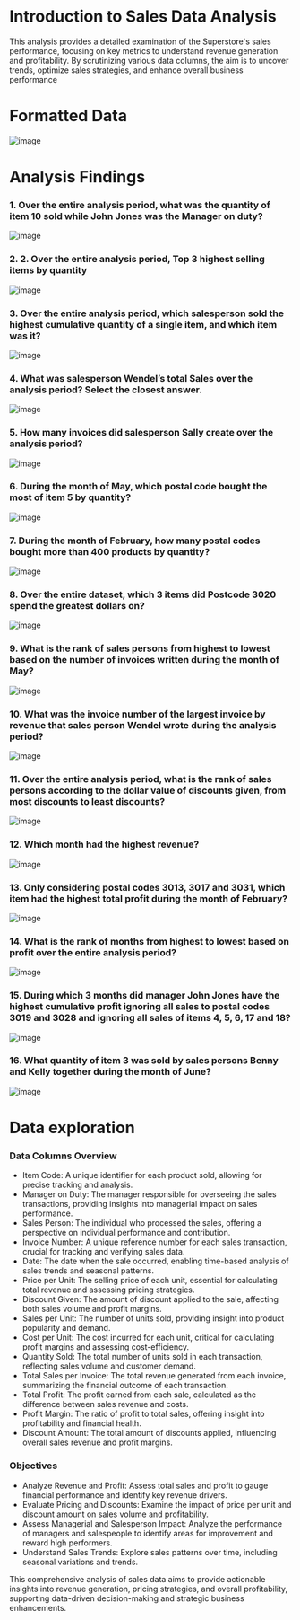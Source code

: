 # Introduction to Sales Data Analysis
This analysis provides a detailed examination of the Superstore's sales performance, focusing on key metrics to understand revenue generation and profitability. By scrutinizing various data columns, the aim is to uncover trends, optimize sales strategies, and enhance overall business performance


# Formatted Data
![image](https://github.com/user-attachments/assets/2ae5af46-03f8-4920-9371-fe77385c87b2)

# Analysis Findings
### 1. Over the entire analysis period, what was the quantity of item 10 sold while John Jones was the Manager on duty?
![image](https://github.com/user-attachments/assets/bf074ac7-20de-40d3-b4ed-19525abbf0fc)

### 2. 2. Over the entire analysis period, Top 3 highest selling items by quantity
![image](https://github.com/user-attachments/assets/c0135507-cf70-42ad-b025-1d8657b1d607)

### 3. Over the entire analysis period, which salesperson sold the highest cumulative quantity of a single item, and which item was it?
![image](https://github.com/user-attachments/assets/8c69ca59-c6d8-4b89-a010-4dd46bef30eb)

### 4. What was salesperson Wendel’s total Sales over the analysis period? Select the closest answer.
![image](https://github.com/user-attachments/assets/6ceec922-0863-4fba-942a-cbb0fc27c906)

### 5. How many invoices did salesperson Sally create over the analysis period?
![image](https://github.com/user-attachments/assets/57428ef6-229a-42ce-9bae-b382781dda44)

### 6. During the month of May, which postal code bought the most of item 5 by quantity?
![image](https://github.com/user-attachments/assets/c20306b8-8bff-4360-91a6-d55c359cbf2c)

### 7. During the month of February, how many postal codes bought more than 400 products by quantity?
![image](https://github.com/user-attachments/assets/4ac2ef06-fe9b-435e-af1d-dcebe2fc3afa)

### 8. Over the entire dataset, which 3 items did Postcode 3020 spend the greatest dollars on?
![image](https://github.com/user-attachments/assets/15da3a69-b713-417c-9685-f5354a8ea0f7)

### 9. What is the rank of sales persons from highest to lowest based on the number of invoices written during the month of May?
![image](https://github.com/user-attachments/assets/d10f2706-add5-40c1-b422-2bd889632fde)

### 10. What was the invoice number of the largest invoice by revenue that sales person Wendel wrote during the analysis period?
![image](https://github.com/user-attachments/assets/b09824ed-3fff-4e05-95fc-ac8b0d0d63b0)

### 11. Over the entire analysis period, what is the rank of sales persons according to the dollar value of discounts given, from most discounts to least discounts?
![image](https://github.com/user-attachments/assets/ce4dba0d-53b8-45ad-a64f-d4c5fff77839)

### 12. Which month had the highest revenue?
![image](https://github.com/user-attachments/assets/b938306e-ed8b-4d95-ad1a-681ceec757a4)

### 13. Only considering postal codes 3013, 3017 and 3031, which item had the highest total profit during the month of February?
![image](https://github.com/user-attachments/assets/cef93290-5a1d-46b2-9c5b-8a5a83728194)

### 14. What is the rank of months from highest to lowest based on profit over the entire analysis period?
![image](https://github.com/user-attachments/assets/81bf2703-6dec-4e38-b933-429b6158ed22)

### 15. During which 3 months did manager John Jones have the highest cumulative profit ignoring all sales to postal codes 3019 and 3028 and ignoring all sales of items 4, 5, 6, 17 and 18?
![image](https://github.com/user-attachments/assets/4d9bebd5-a44e-4892-b283-def11b389cd1)

### 16. What quantity of item 3 was sold by sales persons Benny and Kelly together during the month of June?
![image](https://github.com/user-attachments/assets/77e1bb8c-1878-4fe6-bcb1-aeed2e88f4f8)

# Data exploration
### Data Columns Overview
- Item Code: A unique identifier for each product sold, allowing for precise tracking and analysis.
- Manager on Duty: The manager responsible for overseeing the sales transactions, providing insights into managerial impact on sales performance.
- Sales Person: The individual who processed the sales, offering a perspective on individual performance and contribution.
- Invoice Number: A unique reference number for each sales transaction, crucial for tracking and verifying sales data.
- Date: The date when the sale occurred, enabling time-based analysis of sales trends and seasonal patterns.
- Price per Unit: The selling price of each unit, essential for calculating total revenue and assessing pricing strategies.
- Discount Given: The amount of discount applied to the sale, affecting both sales volume and profit margins.
- Sales per Unit: The number of units sold, providing insight into product popularity and demand.
- Cost per Unit: The cost incurred for each unit, critical for calculating profit margins and assessing cost-efficiency.
- Quantity Sold: The total number of units sold in each transaction, reflecting sales volume and customer demand.
- Total Sales per Invoice: The total revenue generated from each invoice, summarizing the financial outcome of each transaction.
- Total Profit: The profit earned from each sale, calculated as the difference between sales revenue and costs.
- Profit Margin: The ratio of profit to total sales, offering insight into profitability and financial health.
- Discount Amount: The total amount of discounts applied, influencing overall sales revenue and profit margins.

### Objectives
- Analyze Revenue and Profit: Assess total sales and profit to gauge financial performance and identify key revenue drivers.
- Evaluate Pricing and Discounts: Examine the impact of price per unit and discount amount on sales volume and profitability.
- Assess Managerial and Salesperson Impact: Analyze the performance of managers and salespeople to identify areas for improvement and reward high performers.
- Understand Sales Trends: Explore sales patterns over time, including seasonal variations and trends.
  
This comprehensive analysis of sales data aims to provide actionable insights into revenue generation, pricing strategies, and overall profitability, supporting data-driven decision-making and strategic business enhancements.
